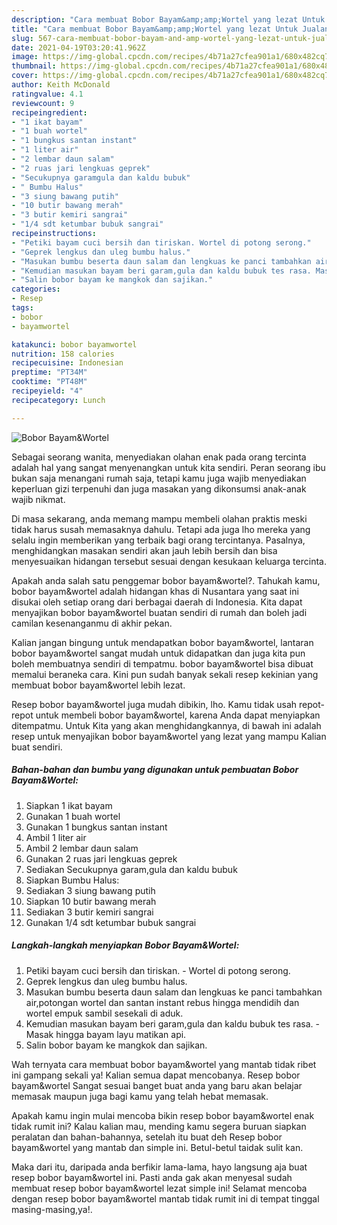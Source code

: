 ```yaml
---
description: "Cara membuat Bobor Bayam&amp;amp;Wortel yang lezat Untuk Jualan"
title: "Cara membuat Bobor Bayam&amp;amp;Wortel yang lezat Untuk Jualan"
slug: 567-cara-membuat-bobor-bayam-and-amp-wortel-yang-lezat-untuk-jualan
date: 2021-04-19T03:20:41.962Z
image: https://img-global.cpcdn.com/recipes/4b71a27cfea901a1/680x482cq70/bobor-bayamwortel-foto-resep-utama.jpg
thumbnail: https://img-global.cpcdn.com/recipes/4b71a27cfea901a1/680x482cq70/bobor-bayamwortel-foto-resep-utama.jpg
cover: https://img-global.cpcdn.com/recipes/4b71a27cfea901a1/680x482cq70/bobor-bayamwortel-foto-resep-utama.jpg
author: Keith McDonald
ratingvalue: 4.1
reviewcount: 9
recipeingredient:
- "1 ikat bayam"
- "1 buah wortel"
- "1 bungkus santan instant"
- "1 liter air"
- "2 lembar daun salam"
- "2 ruas jari lengkuas geprek"
- "Secukupnya garamgula dan kaldu bubuk"
- " Bumbu Halus"
- "3 siung bawang putih"
- "10 butir bawang merah"
- "3 butir kemiri sangrai"
- "1/4 sdt ketumbar bubuk sangrai"
recipeinstructions:
- "Petiki bayam cuci bersih dan tiriskan. Wortel di potong serong."
- "Geprek lengkus dan uleg bumbu halus."
- "Masukan bumbu beserta daun salam dan lengkuas ke panci tambahkan air,potongan wortel dan santan instant rebus hingga mendidih dan wortel empuk sambil sesekali di aduk."
- "Kemudian masukan bayam beri garam,gula dan kaldu bubuk tes rasa. Masak hingga bayam layu matikan api."
- "Salin bobor bayam ke mangkok dan sajikan."
categories:
- Resep
tags:
- bobor
- bayamwortel

katakunci: bobor bayamwortel 
nutrition: 158 calories
recipecuisine: Indonesian
preptime: "PT34M"
cooktime: "PT48M"
recipeyield: "4"
recipecategory: Lunch

---
```



![Bobor Bayam&amp;Wortel](https://img-global.cpcdn.com/recipes/4b71a27cfea901a1/680x482cq70/bobor-bayamwortel-foto-resep-utama.jpg)

Sebagai seorang wanita, menyediakan olahan enak pada orang tercinta adalah hal yang sangat menyenangkan untuk kita sendiri. Peran seorang ibu bukan saja menangani rumah saja, tetapi kamu juga wajib menyediakan keperluan gizi terpenuhi dan juga masakan yang dikonsumsi anak-anak wajib nikmat.

Di masa  sekarang, anda memang mampu membeli olahan praktis meski tidak harus susah memasaknya dahulu. Tetapi ada juga lho mereka yang selalu ingin memberikan yang terbaik bagi orang tercintanya. Pasalnya, menghidangkan masakan sendiri akan jauh lebih bersih dan bisa menyesuaikan hidangan tersebut sesuai dengan kesukaan keluarga tercinta. 



Apakah anda salah satu penggemar bobor bayam&amp;wortel?. Tahukah kamu, bobor bayam&amp;wortel adalah hidangan khas di Nusantara yang saat ini disukai oleh setiap orang dari berbagai daerah di Indonesia. Kita dapat menyajikan bobor bayam&amp;wortel buatan sendiri di rumah dan boleh jadi camilan kesenanganmu di akhir pekan.

Kalian jangan bingung untuk mendapatkan bobor bayam&amp;wortel, lantaran bobor bayam&amp;wortel sangat mudah untuk didapatkan dan juga kita pun boleh membuatnya sendiri di tempatmu. bobor bayam&amp;wortel bisa dibuat memalui beraneka cara. Kini pun sudah banyak sekali resep kekinian yang membuat bobor bayam&amp;wortel lebih lezat.

Resep bobor bayam&amp;wortel juga mudah dibikin, lho. Kamu tidak usah repot-repot untuk membeli bobor bayam&amp;wortel, karena Anda dapat menyiapkan ditempatmu. Untuk Kita yang akan menghidangkannya, di bawah ini adalah resep untuk menyajikan bobor bayam&amp;wortel yang lezat yang mampu Kalian buat sendiri.

<!--inarticleads1-->

##### Bahan-bahan dan bumbu yang digunakan untuk pembuatan Bobor Bayam&amp;Wortel:

1. Siapkan 1 ikat bayam
1. Gunakan 1 buah wortel
1. Gunakan 1 bungkus santan instant
1. Ambil 1 liter air
1. Ambil 2 lembar daun salam
1. Gunakan 2 ruas jari lengkuas geprek
1. Sediakan Secukupnya garam,gula dan kaldu bubuk
1. Siapkan  Bumbu Halus:
1. Sediakan 3 siung bawang putih
1. Siapkan 10 butir bawang merah
1. Sediakan 3 butir kemiri sangrai
1. Gunakan 1/4 sdt ketumbar bubuk sangrai




<!--inarticleads2-->

##### Langkah-langkah menyiapkan Bobor Bayam&amp;Wortel:

1. Petiki bayam cuci bersih dan tiriskan. - Wortel di potong serong.
1. Geprek lengkus dan uleg bumbu halus.
1. Masukan bumbu beserta daun salam dan lengkuas ke panci tambahkan air,potongan wortel dan santan instant rebus hingga mendidih dan wortel empuk sambil sesekali di aduk.
1. Kemudian masukan bayam beri garam,gula dan kaldu bubuk tes rasa. - Masak hingga bayam layu matikan api.
1. Salin bobor bayam ke mangkok dan sajikan.




Wah ternyata cara membuat bobor bayam&amp;wortel yang mantab tidak ribet ini gampang sekali ya! Kalian semua dapat mencobanya. Resep bobor bayam&amp;wortel Sangat sesuai banget buat anda yang baru akan belajar memasak maupun juga bagi kamu yang telah hebat memasak.

Apakah kamu ingin mulai mencoba bikin resep bobor bayam&amp;wortel enak tidak rumit ini? Kalau kalian mau, mending kamu segera buruan siapkan peralatan dan bahan-bahannya, setelah itu buat deh Resep bobor bayam&amp;wortel yang mantab dan simple ini. Betul-betul taidak sulit kan. 

Maka dari itu, daripada anda berfikir lama-lama, hayo langsung aja buat resep bobor bayam&amp;wortel ini. Pasti anda gak akan menyesal sudah membuat resep bobor bayam&amp;wortel lezat simple ini! Selamat mencoba dengan resep bobor bayam&amp;wortel mantab tidak rumit ini di tempat tinggal masing-masing,ya!.

